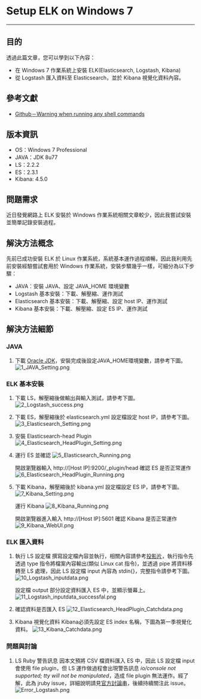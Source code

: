# Setup ELK on Windows 7
---

## 目的
透過此篇文章，您可以學到以下內容：
* 在 Windows 7 作業系統上安裝 ELK(Elasticsearch, Logstash, Kibana)
* 從 Logstash 匯入資料至 Elasticsearch，並於 Kibana 視覺化資料內容。

## 參考文獻
* [Github－Warning when running any shell commands](https://github.com/elastic/logstash/issues/3087)


## 版本資訊
* OS：Windows 7 Professional
* JAVA：JDK 8u77
* LS：2.2.2
* ES：2.3.1
* Kibana: 4.5.0

## 問題需求
近日發覺網路上 ELK 安裝於 Windows 作業系統相關文章較少，因此我嘗試安裝並簡單記錄安裝過程。

## 解決方法概念
先前已成功安裝 ELK 於 Linux 作業系統，系統基本運作過程順暢，因此我利用先前安裝經驗嘗試套用於 Windows 作業系統，安裝步驟幾乎一樣，可細分為以下步驟：
* JAVA：安裝 JAVA、設定 JAVA_HOME 環境變數
* Logstash 基本安裝：下載、解壓縮、運作測試
* Elasticsearch 基本安裝：下載、解壓縮、設定 host IP、運作測試
* Kibana 基本安裝：下載、解壓縮、設定 ES IP、運作測試

## 解決方法細節
### JAVA
1. 下載 [Oracle JDK](http://www.oracle.com/technetwork/java/javase/downloads/jdk8-downloads-2133151.html)，安裝完成後設定JAVA_HOME環境變數，請參考下圖。
	![1_JAVA_Setting.png](../pictures/1_JAVA_Setting.PNG)

### ELK 基本安裝
1. 下載 LS，解壓縮後做輸出與輸入測試，請參考下圖。
	![2_Logstash_success.png](../pictures/2_Logstash_success.PNG)

2. 下載 ES，解壓縮後於 elasticsearch.yml 設定檔設定 host IP，請參考下圖。
	![3_Elasticsearch_Setting.png](../pictures/3_Elasticsearch_Setting.PNG)

3. 安裝 Elasticsearch-head Plugin
	![4_Elasticsearch_HeadPlugin_Setting.png](../pictures/4_Elasticsearch_HeadPlugin_Setting.PNG)

4. 運行 ES 並確認
	![5_Elasticsearch_Running.png](../pictures/5_Elasticsearch_Running.PNG)
	
    開啟瀏覽器輸入 http://[Host IP]:9200/_plugin/head 確認 ES 是否正常運作
    ![6_Elasticsearch_HeadPlugin_Running.png](../pictures/6_Elasticsearch_HeadPlugin_Running.PNG)

5. 下載 Kibana，解壓縮後於 kibana.yml 設定檔設定 ES IP，請參考下圖。
	![7_Kibana_Setting.png](../pictures/7_Kibana_Setting.PNG)
    
    運行 Kibana
    ![8_Kibana_Running.png](../pictures/8_Kibana_Running.PNG)
    
    開啟瀏覽器進入輸入 http://[Host IP]:5601 確認 Kibana 是否正常運作
    ![9_Kibana_WebUI.png](../pictures/9_Kibana_WebUI.PNG)

### ELK 匯入資料
1. 執行 LS 設定檔
	撰寫設定檔內容並執行，相關內容請參考[投影片](../slides/ELK_share_public.html)，執行指令先透過 type 指令將檔案內容輸出(類似 Linux cat 指令)，並透過 pipe 將資料移轉至 LS 處理，因此 LS 設定檔 input 內容為 stdin{}，完整指令請參考下圖。
	![10_Logstash_inputdata.png](../pictures/10_Logstash_inputdata.PNG)
    
    設定檔 output 部分設定資料匯入 ES 中，並顯示螢幕上。
    ![11_Logstash_inputdata_successfal.png](../pictures/11_Logstash_inputdata_successfal.PNG)

2. 確認資料是否匯入 ES
	![12_Elasticsearch_HeadPlugin_Catchdata.png](../pictures/12_Elasticsearch_HeadPlugin_Catchdata.PNG)

3. Kibana 視覺化資料
	Kibana必須先設定 ES index 名稱，下圖為第一季視覺化資料。
    ![13_Kibana_Catchdata.png](../pictures/13_Kibana_Catchdata.PNG)

### 問題與討論
1. LS Ruby 警告訊息
	因本文預將 CSV 檔資料匯入 ES 中，因此 LS 設定檔 input 會使用 file plugin，但 LS 運作做過程會出現警告訊息 *io/console not supported; tty will not be manipulated*，造成 file plugin 無法運作。經了解，此為 jruby issue，詳細說明請見[官方討論串](https://github.com/elastic/logstash/issues/3087)，後續持續關注此 issue。
	![Error_Logstash.png](../pictures/Error_Logstash.PNG)
